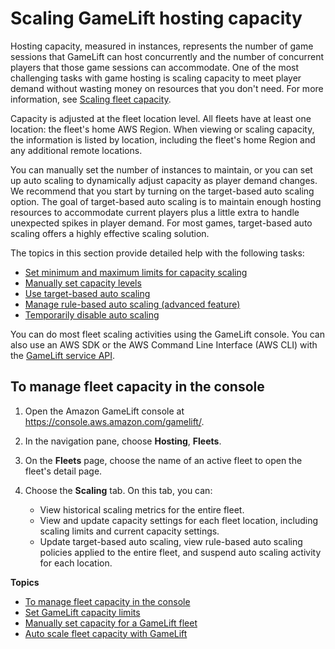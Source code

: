 # Scaling GameLift hosting capacity<a name="fleets-manage-capacity"></a>

Hosting capacity, measured in instances, represents the number of game sessions that GameLift can host concurrently and the number of concurrent players that those game sessions can accommodate\. One of the most challenging tasks with game hosting is scaling capacity to meet player demand without wasting money on resources that you don't need\. For more information, see [Scaling fleet capacity](gamelift-howitworks.md#gamelift-howitworks-capacity)\.

Capacity is adjusted at the fleet location level\. All fleets have at least one location: the fleet's home AWS Region\. When viewing or scaling capacity, the information is listed by location, including the fleet's home Region and any additional remote locations\.

You can manually set the number of instances to maintain, or you can set up auto scaling to dynamically adjust capacity as player demand changes\. We recommend that you start by turning on the target\-based auto scaling option\. The goal of target\-based auto scaling is to maintain enough hosting resources to accommodate current players plus a little extra to handle unexpected spikes in player demand\. For most games, target\-based auto scaling offers a highly effective scaling solution\.

The topics in this section provide detailed help with the following tasks:
+ [Set minimum and maximum limits for capacity scaling](fleets-capacity-limits.md)
+ [Manually set capacity levels](fleets-updating-capacity.md)
+ [Use target\-based auto scaling](fleets-autoscaling-target.md)
+ [Manage rule\-based auto scaling \(advanced feature\)](fleets-autoscaling-rule.md)
+ [Temporarily disable auto scaling](fleets-updating-capacity.md#fleets-updating-capacity-disable)

You can do most fleet scaling activities using the GameLift console\. You can also use an AWS SDK or the AWS Command Line Interface \(AWS CLI\) with the [GameLift service API](https://docs.aws.amazon.com/gamelift/latest/apireference/Welcome.html)\.

## To manage fleet capacity in the console<a name="fleet-manage-capacity-howto"></a>

1. Open the Amazon GameLift console at [https://console\.aws\.amazon\.com/gamelift/](https://console.aws.amazon.com/gamelift/)\.

1. In the navigation pane, choose **Hosting**, **Fleets**\.

1. On the **Fleets** page, choose the name of an active fleet to open the fleet's detail page\.

1. Choose the **Scaling** tab\. On this tab, you can:
   + View historical scaling metrics for the entire fleet\.
   + View and update capacity settings for each fleet location, including scaling limits and current capacity settings\.
   + Update target\-based auto scaling, view rule\-based auto scaling policies applied to the entire fleet, and suspend auto scaling activity for each location\.

**Topics**
+ [To manage fleet capacity in the console](#fleet-manage-capacity-howto)
+ [Set GameLift capacity limits](fleets-capacity-limits.md)
+ [Manually set capacity for a GameLift fleet](fleets-updating-capacity.md)
+ [Auto scale fleet capacity with GameLift](fleets-autoscaling.md)